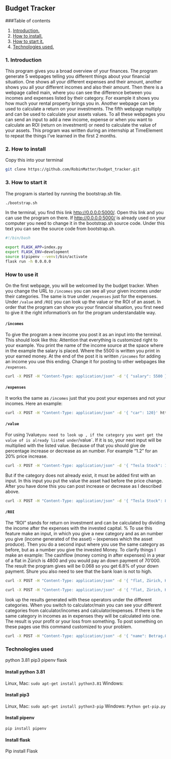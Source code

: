 ## Budget Tracker
###Table of contents
1. [ Introduction. ](#intro)
2. [ How to install. ](#install)
3. [ How to start it. ](#start)
4. [ Technologies used. ](#tec)


<a name="intro"></a>
### 1. Introduction
This program gives you a broad overview of your finances. The program generate 5 webpages telling you different things about your financial situation. One shows all your different  expenses and their amount, another shows you all your different incomes and also their amount. Then there is a webpage called main, where you can see the difference between you incomes and expenses listed by their category. For example it shows you how much your rental property brings you in. Another webpage can be used to calculate a return on your investments. The fifth webpage multiply and can be used to calculate your assets values. To all these webpages you can send an input to add a new income, expense or when you want to calculate an ROI (return on investment) or need to calculate the value of your assets.
This program was written during an internship at TimeElement to repeat the things I’ve learned in the first 2 months.

<a name="install"></a>
### 2. How to install
Copy this into your terminal
```bash
git clone https://github.com/RobinMatter/budget_tracker.git
```

<a name="start"></a>
### 3. How to start it
The program is started by running the bootstrap.sh file.
``` bash
./bootstrap.sh
``` 
In the terminal, you find this link http://0.0.0.0:5000/. Open this link and you can use the program on there. If http://0.0.0.0:5000/ is already used on your computer you need to change it in the bootstrap.sh source code. Under this text you can see the source code from bootstrap.sh. 
```bash
#!/bin/bash

export FLASK_APP=index.py
export FLASK_ENV=development
source $(pipenv --venv)/bin/activate
flask run -h 0.0.0.0
```

<a name="tec"></a>
### How to use it
On the first webpage, you will be welcomed by the budget tracker. When you change the URL to `/incomes` you can see all your given incomes under their categories. The same is true under `/expenses` just for the expenses. Under `/value` and `/ROI` you can look up the value or the ROI of an asset. In order that the program can show you your financial situation, you first need to give it the right information’s on for the program understandable way.
#### `/incomes`
To give the program a new income you post it as an input into the terminal. This should look like this: Attention that everything is customized right to your example. You print the name of the income source at the space where in the example the salary is placed. Where the 5500 is written you print in your earned money. At the end of the post it is written `/incomes` for adding an income you use this ending. Change it for posting to other webpages like `/expenses`.
```bash
curl -X POST -H "Content-Type: application/json" -d '{ "salary": 5500 }' http://localhost:5000/incomes
```
#### `/expenses`
It works the same as `/incomes` just that you post your expenses and not your incomes.
Here an example:
 ```bash
curl -X POST -H "Content-Type: application/json" -d '{ "car": 120}' http://localhost:5000/expenses
```

#### `/value`
For using ‘/value` you need to look up , if the category you want get the value of is already listed under `/value`. If it is so, your next input will be multiplied with the listed value. Because of that you should give de percentage increase or decrease as an number. For example “1.2” for an 20% price increase. 
```bash
curl -X POST -H "Content-Type: application/json" -d '{ "Tesla Stock": 1.2}' http://localhost:5000/value
```
But if the category does not already exist, it must be added first with an input. In this input you put the value the asset had before the price change. After you have done this you can post increase or decrease as I described above.
```bash
curl -X POST -H "Content-Type: application/json" -d '{ "Tesla Stock": 880}' http://localhost:5000/value
```
#### `/ROI`
The “ROI” stands for return on investment and can be calculated by dividing the income after the expenses with the invested capital.
%
To use this feature make an input, in which you give a new category and  as an number you give (income generated of the asset) – (expenses which the asset produce).
Then you do a second input where you use the same category as before, but as a number you give the invested Money.
To clarify things I make an example:
The cashflow (money coming in after expenses) in a year of a flat in Zürich is 4800 and you would pay an down payment of 70’000. The result the program gives will be 0.068 so you get 6.8% of your down payment. Shure you also need to see that the bank loan is not to high.
```bash
curl -X POST -H "Content-Type: application/json" -d '{ "flat, Zürich, Höngenberg": 4800}' http://localhost:5000/value
```
```bash
curl -X POST -H "Content-Type: application/json" -d '{ "flat, Zürich, Höngenberg": 70000}' http://localhost:5000/value
```



look up the results generated with these operators under the different categories. When you switch to calculator/main you can see your different categories from calculator/incomes and calculator/expenses. If there is the same category in incomes as in expenses they will be calculated into one. The result is your profit or your loss from something.
To post something on these pages use this command customized to your problem.

```bash
curl -X POST -H "Content-Type: application/json" -d '{ "name": Betrag.0 }' http://localhost:5000/calculator/?
```



### Technologies used
python 3.81
pip3
pipenv
flask

#### Install python 3.81
Linux, Mac:
`sudo apt-get install python3.81`
Windows:

#### Install pip3
Linux, Mac:
`sudo apt-get install python3-pip`
Windows:
`Python get-pip.py`

#### Install pipenv
`pip install pipenv`

#### Install flask
Pip install Flask

